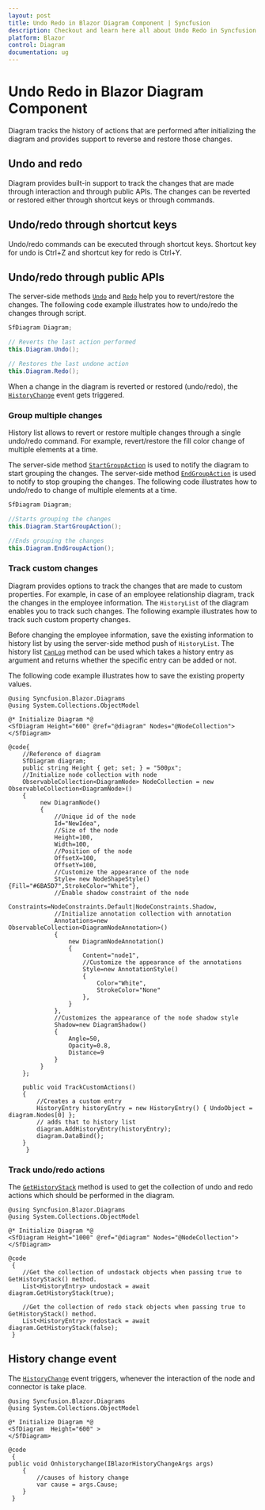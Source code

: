 ```yaml
---
layout: post
title: Undo Redo in Blazor Diagram Component | Syncfusion
description: Checkout and learn here all about Undo Redo in Syncfusion Blazor Diagram component and much more details.
platform: Blazor
control: Diagram
documentation: ug
---
```


# Undo Redo in Blazor Diagram Component

Diagram tracks the history of actions that are performed after initializing the diagram and provides support to reverse and restore those changes.

## Undo and redo

Diagram provides built-in support to track the changes that are made through interaction and through public APIs. The changes can be reverted or restored either through shortcut keys or through commands.

## Undo/redo through shortcut keys

Undo/redo commands can be executed through shortcut keys. Shortcut key for undo is Ctrl+Z and shortcut key for redo is Ctrl+Y.

## Undo/redo through public APIs

The server-side methods [`Undo`](https://help.syncfusion.com/cr/blazor/Syncfusion.Blazor.Diagrams.SfDiagram.html#Syncfusion_Blazor_Diagrams_SfDiagram_Undo) and [`Redo`](https://help.syncfusion.com/cr/blazor/Syncfusion.Blazor.Diagrams.SfDiagram.html#Syncfusion_Blazor_Diagrams_SfDiagram_Redo) help you to revert/restore the changes. The following code example illustrates how to undo/redo the changes through script.

```csharp
SfDiagram Diagram;

// Reverts the last action performed
this.Diagram.Undo();

// Restores the last undone action
this.Diagram.Redo();
```

When a change in the diagram is reverted or restored (undo/redo), the [`HistoryChange`](https://help.syncfusion.com/cr/blazor/Syncfusion.Blazor.Diagrams.DiagramModel.html#Syncfusion_Blazor_Diagrams_DiagramModel_HistoryChange) event gets triggered.

### Group multiple changes

History list allows to revert or restore multiple changes through a single undo/redo command. For example, revert/restore the fill color change of multiple elements at a time.

The server-side method [`StartGroupAction`](https://help.syncfusion.com/cr/blazor/Syncfusion.Blazor.Diagrams.History.html#Syncfusion_Blazor_Diagrams_History_StartGroupAction) is used  to notify the diagram to start grouping the changes. The server-side method [`EndGroupAction`](https://help.syncfusion.com/cr/blazor/Syncfusion.Blazor.Diagrams.History.html#Syncfusion_Blazor_Diagrams_History_EndGroupAction) is used to notify to stop grouping the changes. The following code illustrates how to undo/redo to change of multiple elements at a time.

```csharp
SfDiagram Diagram;

//Starts grouping the changes
this.Diagram.StartGroupAction();

//Ends grouping the changes
this.Diagram.EndGroupAction();
```

### Track custom changes

Diagram provides options to track the changes that are made to custom properties. For example, in case of an employee relationship diagram, track the changes in the employee information. The `HistoryList` of the diagram enables you to track such changes.
The following example illustrates how to track such custom property changes.

Before changing the employee information, save the existing information to history list by using the server-side method push of `HistoryList`.
The history list [`CanLog`](https://help.syncfusion.com/cr/blazor/Syncfusion.Blazor.Diagrams.History.html#Syncfusion_Blazor_Diagrams_History_CanLog) method can be used which takes a history entry as argument and returns whether the specific entry can be added or not.

The following code example illustrates how to save the existing property values.

```cshtml
@using Syncfusion.Blazor.Diagrams
@using System.Collections.ObjectModel

@* Initialize Diagram *@
<SfDiagram Height="600" @ref="@diagram" Nodes="@NodeCollection">
</SfDiagram>

@code{
    //Reference of diagram
    SfDiagram diagram;
    public string Height { get; set; } = "500px";
    //Initialize node collection with node
    ObservableCollection<DiagramNode> NodeCollection = new ObservableCollection<DiagramNode>()
    {
         new DiagramNode()
         {
             //Unique id of the node
             Id="NewIdea",
             //Size of the node
             Height=100,
             Width=100,
             //Position of the node
             OffsetX=100,
             OffsetY=100,
             //Customize the appearance of the node
             Style= new NodeShapeStyle(){Fill="#6BA5D7",StrokeColor="White"},
             //Enable shadow constraint of the node
             Constraints=NodeConstraints.Default|NodeConstraints.Shadow,
             //Initialize annotation collection with annotation
             Annotations=new ObservableCollection<DiagramNodeAnnotation>()
             {
                 new DiagramNodeAnnotation()
                 {
                     Content="node1",
                     //Customize the appearance of the annotations
                     Style=new AnnotationStyle()
                     {
                         Color="White",
                         StrokeColor="None"
                     },
                 }
             },
             //Customizes the appearance of the node shadow style
             Shadow=new DiagramShadow()
             {
                 Angle=50,
                 Opacity=0.8,
                 Distance=9
             }
         }
    };

    public void TrackCustomActions()
    {
        //Creates a custom entry
        HistoryEntry historyEntry = new HistoryEntry() { UndoObject = diagram.Nodes[0] };
        // adds that to history list
        diagram.AddHistoryEntry(historyEntry);
        diagram.DataBind();
    }
     }
```

### Track undo/redo actions

The [`GetHistoryStack`](https://help.syncfusion.com/cr/blazor/Syncfusion.Blazor.Diagrams.SfDiagram.html#Syncfusion_Blazor_Diagrams_SfDiagram_GetHistoryStack_System_Boolean_) method is used to get the collection of undo and redo actions which should be performed in the diagram.

```cshtml
@using Syncfusion.Blazor.Diagrams
@using System.Collections.ObjectModel

@* Initialize Diagram *@
<SfDiagram Height="1000" @ref="@diagram" Nodes="@NodeCollection">
</SfDiagram>

@code
 {
    //Get the collection of undostack objects when passing true to GetHistoryStack() method.
    List<HistoryEntry> undostack = await diagram.GetHistoryStack(true);

    //Get the collection of redo stack objects when passing true to GetHistoryStack() method.
    List<HistoryEntry> redostack = await diagram.GetHistoryStack(false);
 }
```

## History change event

The [`HistoryChange`](https://help.syncfusion.com/cr/blazor/Syncfusion.Blazor.Diagrams.DiagramModel.html#Syncfusion_Blazor_Diagrams_DiagramModel_HistoryChange) event triggers, whenever the interaction of the node and connector is take place.

```cshtml
@using Syncfusion.Blazor.Diagrams
@using System.Collections.ObjectModel

@* Initialize Diagram *@
<SfDiagram  Height="600" >
</SfDiagram>

@code
 {
public void Onhistorychange(IBlazorHistoryChangeArgs args)
    {
        //causes of history change
        var cause = args.Cause;
    }
 }
```
